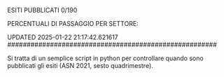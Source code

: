 ESITI PUBBLICATI 0/190 

PERCENTUALI DI PASSAGGIO PER SETTORE:

UPDATED 2025-01-22 21:17:42.621617
###################################################### 

Si tratta di un semplice script in python per controllare quando sono pubblicati gli esiti (ASN 2021, sesto quadrimestre).

